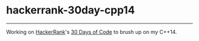 # hackerrank-30day-cpp14

----

Working on [HackerRank](http://www.hackerrank.com)'s [30 Days of
Code](https://www.hackerrank.com/domains/tutorials/30-days-of-code) to brush
up on my C++14.
